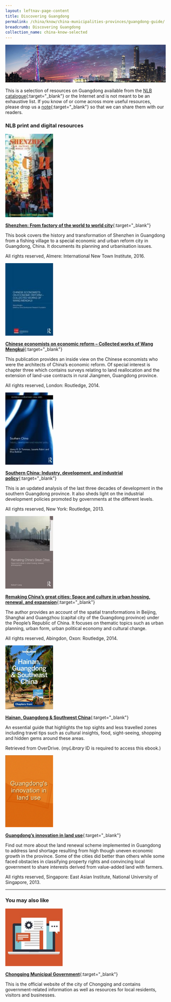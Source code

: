```yaml
---
layout: leftnav-page-content
title: Discovering Guangdong
permalink: /china/know/china-municipalities-provinces/guangdong-guide/
breadcrumb: Discovering Guangdong
collection_name: china-know-selected
---
```


<img src="\images\china-selected\guangdong-guide.jpg" alt="guangdong guide banner" style="width:800px;" />

This is a selection of resources on Guangdong available from the [NLB catalogue](http://catalogue.nlb.gov.sg/){:target="_blank"} or the Internet and is not meant to be an exhaustive list. If you know of or come across more useful resources, please drop us a [note](mailto:ref@nlb.gov.sg){:target="_blank"} so that we can share them with our readers.

### **NLB print and digital resources**

<img src="/images/book-covers/Shenzhen-From-factory-of-the-world-to-world-city.jpg" style="width:150px;" />

[**Shenzhen: From factory of the world to world city**](http://eservice.nlb.gov.sg/item_holding.aspx?bid=202720256){:target="_blank"}

This book covers the history and transformation of Shenzhen in Guangdong from a fishing village to a special economic and urban reform city in Guangdong, China. It documents its planning and urbanisation issues.

All rights reserved, Almere: International New Town Institute, 2016.

<img src="/images/book-covers/Chinese-economists-on-economic-reform-Collected-works-of-Wang-Mengkui.jpg" style="width:150px;" />

[**Chinese economists on economic reform – Collected works of Wang Mengkui**](http://eservice.nlb.gov.sg/item_holding.aspx?bid=200811265){:target="_blank"}

This publication provides an inside view on the Chinese economists who were the architects of China’s economic reform. Of special interest is chapter three which contains surveys relating to land reallocation and the extension of land-use contracts in rural Jiangmen, Guangdong province.

All rights reserved, London: Routledge, 2014.

<img src="/images/book-covers/Southern-China-Industry-development-and-industrial-policy.jpg" style="width:150px;" />

[**Southern China: Industry, development, and industrial policy**](http://eservice.nlb.gov.sg/item_holding.aspx?bid=14482190){:target="_blank"}

This is an updated analysis of the last three decades of development in the southern Guangdong province. It also sheds light on the industrial development policies promoted by governments at the different levels.

All rights reserved, New York: Routledge, 2013.

<img src="/images/book-covers/Remaking-Chinas-great-cities-Space-and-culture-in-urban-housing-renewal-and-expansion.jpg" style="width:150px;" />

[**Remaking China’s great cities: Space and culture in urban housing, renewal, and expansion**](http://eservice.nlb.gov.sg/item_holding.aspx?bid=200973672){:target="_blank"}

The author provides an account of the spatial transformations in Beijing, Shanghai and Guangzhou (capital city of the Guangdong province) under the People’s Republic of China. It focuses on thematic topics such as urban planning, urban form, urban political economy and cultural change.

All rights reserved, Abingdon, Oxon: Routledge, 2014.

<img src="/images/book-covers/Hainan-Guangdong-Southwest-China.jpg" style="width:150px;" />

[**Hainan, Guangdong & Southwest China**](https://singapore.libraryreserve.com/10/50/en/ContentDetails.htm?id=28BF5B63-8035-49ED-97C5-0E52F1F2858D){:target="_blank"}

An essential guide that highlights the top sights and less travelled zones including travel tips such as cultural insights, food, sight-seeing, shopping and hidden gems around these areas.

Retrieved from OverDrive. (*myLibrary* ID is required to access this ebook.)

<img src="/images/book-covers/Guangdongs-innovation-in-land-use.png" style="width:150px;" />

[**Guangdong’s innovation in land use**](http://eservice.nlb.gov.sg/item_holding.aspx?bid=200588268){:target="_blank"}

Find out more about the land renewal scheme implemented in Guangdong to address land shortage resulting from high though uneven economic growth in the province. Some of the cities did better than others while some faced obstacles in classifying property rights and convincing local government to share interests derived from value-added land with farmers.

All rights reserved, Singapore: East Asian Institute, National University of Singapore, 2013.

---

### **You may also like**

<img src="/images/resources/Article 4.jpg" style="width:180px;" />

[**Chongqing Municipal Government**](http://en.cq.gov.cn/index.shtml){:target="_blank"}

This is the official website of the city of Chongqing and contains government-related information as well as resources for local residents, visitors and businesses.